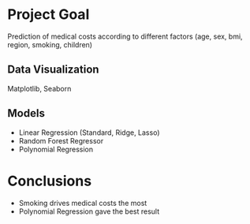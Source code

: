 # Project Goal
Prediction of medical costs according to different factors (age, sex, bmi, region, smoking, children)

## Data Visualization
Matplotlib, Seaborn

## Models
* Linear Regression (Standard, Ridge, Lasso)
* Random Forest Regressor
* Polynomial Regression

# Conclusions
* Smoking drives medical costs the most
* Polynomial Regression gave the best result
